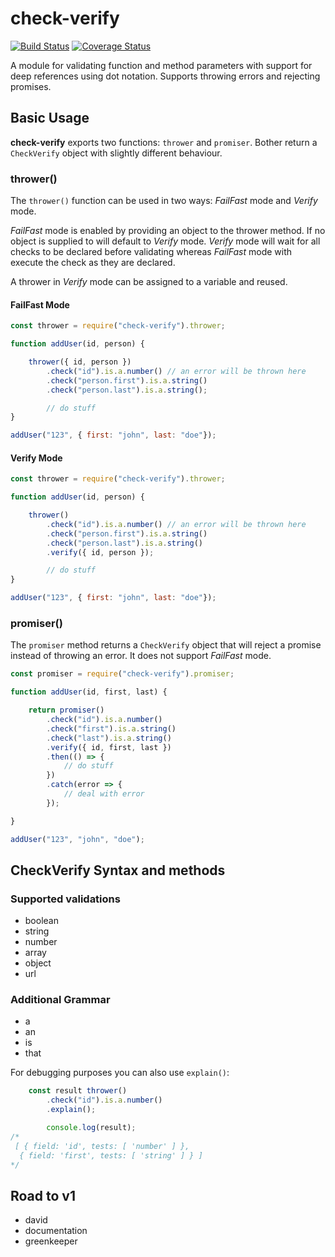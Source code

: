 # check-verify

[![Build Status](https://travis-ci.org/midknight41/check-verify.svg?branch=master)](https://travis-ci.org/midknight41/check-verify) [![Coverage Status](https://coveralls.io/repos/github/midknight41/check-verify/badge.svg?branch=master)](https://coveralls.io/github/midknight41/check-verify?branch=master)

A module for validating function and method parameters with support for deep references using dot notation. Supports throwing errors and rejecting promises.

## Basic Usage

**check-verify** exports two functions: ```thrower``` and ```promiser```. Bother return a ```CheckVerify``` object with slightly different behaviour.

### thrower()

The ```thrower()``` function can be used in two ways: *FailFast* mode and *Verify* mode.

*FailFast* mode is enabled by providing an object to the thrower method. If no object is supplied to will default to *Verify* mode. *Verify* mode will wait for all checks to be declared before validating whereas *FailFast* mode with execute the check as they are declared.

A thrower in *Verify* mode can be assigned to a variable and reused.

#### FailFast Mode

```js
const thrower = require("check-verify").thrower;

function addUser(id, person) {

	thrower({ id, person })
		.check("id").is.a.number() // an error will be thrown here
		.check("person.first").is.a.string()
		.check("person.last").is.a.string();

		// do stuff
}

addUser("123", { first: "john", last: "doe"});
```

#### Verify Mode

```js
const thrower = require("check-verify").thrower;

function addUser(id, person) {

	thrower()
		.check("id").is.a.number() // an error will be thrown here
		.check("person.first").is.a.string()
		.check("person.last").is.a.string()
		.verify({ id, person });

		// do stuff
}

addUser("123", { first: "john", last: "doe"});
```

### promiser()

The ```promiser``` method returns a ```CheckVerify``` object that will reject a promise instead of throwing an error. It does not support *FailFast* mode.

```js
const promiser = require("check-verify").promiser;

function addUser(id, first, last) {

	return promiser()
		.check("id").is.a.number()
		.check("first").is.a.string()
		.check("last").is.a.string()
		.verify({ id, first, last })
		.then(() => {
			// do stuff
		})
		.catch(error => {
			// deal with error
		});

}

addUser("123", "john", "doe");
```
## CheckVerify Syntax and methods

### Supported validations
- boolean
- string
- number
- array
- object
- url

### Additional Grammar
- a
- an
- is
- that

For debugging purposes you can also use ```explain()```:

```js
	const result thrower()
		.check("id").is.a.number()
		.explain();

		console.log(result);
/*
 [ { field: 'id', tests: [ 'number' ] },
  { field: 'first', tests: [ 'string' ] } ]
*/
```

## Road to v1

- david
- documentation
- greenkeeper

